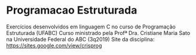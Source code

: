 # Programacao Estruturada
 Exercícios desenvolvidos em linguagem C no curso de Programação Estruturada (UFABC)
 Curso ministrado pela Profª Dra. Cristiane Maria Sato na Universidade Federal do ABC (3q2019)
 Site da disciplina: https://sites.google.com/view/crisprog